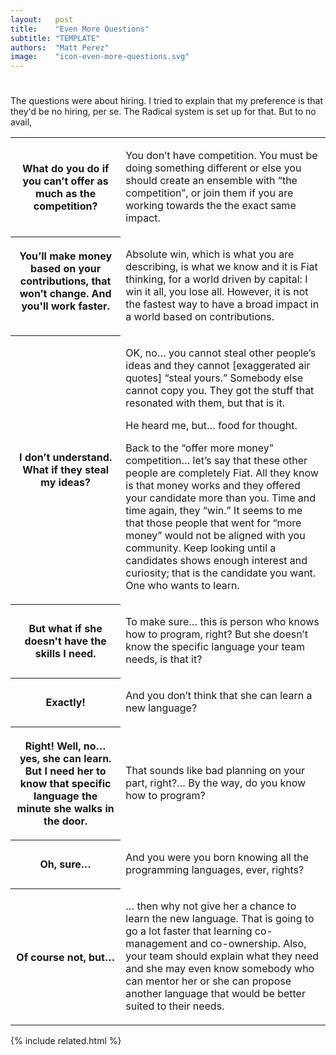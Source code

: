 ```yaml
---
layout:   post
title:    "Even More Questions"
subtitle: "TEMPLATE"
authors:  "Matt Perez"
image:    "icon-even-more-questions.svg"
---
```


<div style="display:none;">
  <p>Every time I talk about <span class="_paradigm">Fiat</span> and the co-ownership model a question always comes up that surprises me.</p>
</div>

<h1></h1>
 <p>The questions were about hiring. I tried to explain that my preference is that they'd be no hiring, per se. The <span class="_paradigm">Radical</span> system is set up for that. But to no avail,</p>
  <div class='_center'>
   <table class='_h2table'>
    <tr>
     <th>What do you do if you can&rsquo;t offer as much as the competition?</th>
     <td>
      <p>You don&rsquo;t have competition. You must be doing something different or else you should create an ensemble with &ldquo;the competition&rdquo;, or join them if you are working towards the the exact same impact.</p>
    </td>
   </tr
   <tr>
    <th>You&rsquo;ll make money based on your contributions, that won&rsquo;t change. And you'll work faster.</p>
    <td>
     <p>Absolute win, which is what you are describing, is what we know and it is Fiat thinking, for a world driven by capital: I win it all, you lose all. However, it is not the fastest way to have a broad impact in a world based on contributions.</p>
    </td>
   </tr>
   <tr>
    <th>
     <p>I don&rsquo;t understand. What if they steal my ideas?</p>
    </th>
    <td>
     <p>OK, no&hellip; you cannot steal other people&rsquo;s ideas and they cannot [exaggerated air quotes] &ldquo;steal yours.&rdquo; Somebody else cannot copy you. They got the stuff that resonated with them, but that is it.</p>
     <p>He heard me, but&hellip; food for thought.</p>
     <p>Back to the &ldquo;offer more money&rdquo; competition&hellip; let&rsquo;s say that these other people are completely <span class="_paradigm">Fiat</span>. All they know is that money works and they offered your candidate more than you. Time and time again, they &ldquo;win.&rdquo; It seems to me that those people that went for &ldquo;more money&rdquo; would not be aligned with you community. Keep looking until a candidates shows enough interest and curiosity; that is the candidate you want. One who wants to learn.  </p>
    </td>
   </tr>
   <tr>
    <th>
     <p>But what if she doesn't have the skills I need.</p>
    </th>  
    <td>
     <p>To make sure&hellip; this is person who knows how to program, right? But she doesn&rsquo;t know the specific language your team needs, is that it?</p>
    </td>
   </tr>
   <tr>
    <th>
     <p>Exactly!</p>
    </th>
    <td>
     <p>And you don&rsquo;t think that she can learn a new language?</p>
    </td>
   </tr>
   <tr>
    <th>
     <p>Right! Well, no&hellip; yes, she can learn. But I need her to know that specific language the minute she walks in the door.</p>
    </th>
    <td>
     <p>That sounds like bad planning on your part, right?&hellip; By the way, do you know how to program?</p>
    </td>
   </tr>
   <tr>
    <th>
     <p>Oh, sure&hellip;</p>
    </th>
    <td>
     <p>And you were you born knowing all the programming languages, ever, rights?</p>
    </td>
   </tr>
   <tr>
    <th>
     <p>Of course not, but&hellip;</p>
    </th>
    <td>
     <p>&hellip; then why not give her a chance to learn the new language. That is going to go a lot faster that learning co-management and co-ownership. Also, your team should explain what they need and she may even know somebody who can mentor her or she can propose another language that would be better suited to their needs.</p>
    </td>
   </tr>
  </table>
 <div>

{% include related.html %}